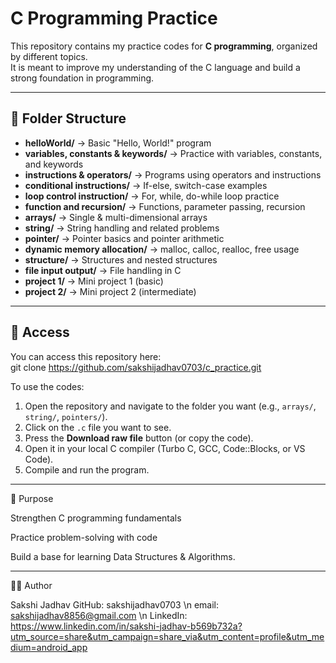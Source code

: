 # C Programming Practice  

This repository contains my practice codes for **C programming**, organized by different topics.  
It is meant to improve my understanding of the C language and build a strong foundation in programming.  

---

## 📂 Folder Structure  

- **helloWorld/** → Basic "Hello, World!" program  
- **variables, constants & keywords/** → Practice with variables, constants, and keywords  
- **instructions & operators/** → Programs using operators and instructions  
- **conditional instructions/** → If-else, switch-case examples  
- **loop control instruction/** → For, while, do-while loop practice  
- **function and recursion/** → Functions, parameter passing, recursion  
- **arrays/** → Single & multi-dimensional arrays  
- **string/** → String handling and related problems  
- **pointer/** → Pointer basics and pointer arithmetic  
- **dynamic memory allocation/** → malloc, calloc, realloc, free usage  
- **structure/** → Structures and nested structures  
- **file input output/** → File handling in C  
- **project 1/** → Mini project 1 (basic)  
- **project 2/** → Mini project 2 (intermediate)  

---

## 🔑 Access

You can access this repository here:  
git clone https://github.com/sakshijadhav0703/c_practice.git

To use the codes:  
1. Open the repository and navigate to the folder you want (e.g., `arrays/`, `string/`, `pointers/`).  
2. Click on the `.c` file you want to see.  
3. Press the **Download raw file** button (or copy the code).  
4. Open it in your local C compiler (Turbo C, GCC, Code::Blocks, or VS Code).  
5. Compile and run the program.

---

📌 Purpose

Strengthen C programming fundamentals

Practice problem-solving with code

Build a base for learning Data Structures & Algorithms.

---

👩‍💻 Author

Sakshi Jadhav
GitHub: sakshijadhav0703 \n
email: sakshijadhav8856@gmail.com \n
LinkedIn: https://www.linkedin.com/in/sakshi-jadhav-b569b732a?utm_source=share&utm_campaign=share_via&utm_content=profile&utm_medium=android_app
